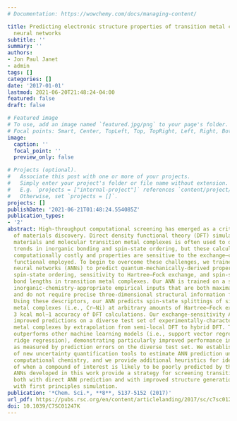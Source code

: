 ```yaml
---
# Documentation: https://wowchemy.com/docs/managing-content/

title: Predicting electronic structure properties of transition metal complexes with
  neural networks
subtitle: ''
summary: ''
authors:
- Jon Paul Janet
- admin
tags: []
categories: []
date: '2017-01-01'
lastmod: 2021-06-20T21:48:24-04:00
featured: false
draft: false

# Featured image
# To use, add an image named `featured.jpg/png` to your page's folder.
# Focal points: Smart, Center, TopLeft, Top, TopRight, Left, Right, BottomLeft, Bottom, BottomRight.
image:
  caption: ''
  focal_point: ''
  preview_only: false

# Projects (optional).
#   Associate this post with one or more of your projects.
#   Simply enter your project's folder or file name without extension.
#   E.g. `projects = ["internal-project"]` references `content/project/deep-learning/index.md`.
#   Otherwise, set `projects = []`.
projects: []
publishDate: '2021-06-21T01:48:24.554085Z'
publication_types:
- '2'
abstract: High-throughput computational screening has emerged as a critical component
  of materials discovery. Direct density functional theory (DFT) simulation of inorganic
  materials and molecular transition metal complexes is often used to describe subtle
  trends in inorganic bonding and spin-state ordering, but these calculations are
  computationally costly and properties are sensitive to the exchange–correlation
  functional employed. To begin to overcome these challenges, we trained artificial
  neural networks (ANNs) to predict quantum-mechanically-derived properties, including
  spin-state ordering, sensitivity to Hartree–Fock exchange, and spin-state specific
  bond lengths in transition metal complexes. Our ANN is trained on a small set of
  inorganic-chemistry-appropriate empirical inputs that are both maximally transferable
  and do not require precise three-dimensional structural information for prediction.
  Using these descriptors, our ANN predicts spin-state splittings of single-site transition
  metal complexes (i.e., Cr–Ni) at arbitrary amounts of Hartree–Fock exchange to within
  3 kcal mol−1 accuracy of DFT calculations. Our exchange-sensitivity ANN enables
  improved predictions on a diverse test set of experimentally-characterized transition
  metal complexes by extrapolation from semi-local DFT to hybrid DFT. The ANN also
  outperforms other machine learning models (i.e., support vector regression and kernel
  ridge regression), demonstrating particularly improved performance in transferability,
  as measured by prediction errors on the diverse test set. We establish the value
  of new uncertainty quantification tools to estimate ANN prediction uncertainty in
  computational chemistry, and we provide additional heuristics for identification
  of when a compound of interest is likely to be poorly predicted by the ANN. The
  ANNs developed in this work provide a strategy for screening transition metal complexes
  both with direct ANN prediction and with improved structure generation for validation
  with first principles simulation.
publication: '*Chem. Sci.*, **8**, 5137-5152 (2017)'
url_pdf: https://pubs.rsc.org/en/content/articlelanding/2017/sc/c7sc01247k
doi: 10.1039/C7SC01247K
---
```

